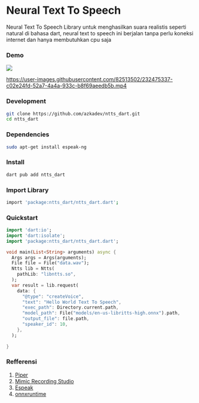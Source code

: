 # Neural Text To Speech

Neural Text To Speech Library untuk menghasilkan suara realistis seperti natural di bahasa dart, neural text to speech ini berjalan tanpa perlu koneksi internet dan hanya membutuhkan cpu saja

### Demo

[![](https://raw.githubusercontent.com/azkadev/ntts_dart/main/.github/youtube_ntts.jpg)](https://youtu.be/IfOJs7OUH8o)


https://user-images.githubusercontent.com/82513502/232475337-c02e24fd-52a7-4a4a-933c-b8f69aeedb5b.mp4




### Development

```bash
git clone https://github.com/azkadev/ntts_dart.git
cd ntts_dart
```

### Dependencies

```bash
sudo apt-get install espeak-ng
```

### Install

```bash
dart pub add ntts_dart
```

### Import Library

```bash
import 'package:ntts_dart/ntts_dart.dart';
```


### Quickstart


```dart
import 'dart:io';
import 'dart:isolate'; 
import 'package:ntts_dart/ntts_dart.dart'; 

void main(List<String> arguments) async {
  Args args = Args(arguments); 
  File file = File("data.wav");
  Ntts lib = Ntts(
    pathLib: "libntts.so",
  );
  var result = lib.request(
    data: {
      "@type": "createVoice",
      "text": "Hello World Text To Speech",
      "exec_path": Directory.current.path,
      "model_path": File("models/en-us-libritts-high.onnx").path,
      "output_file": file.path,
      "speaker_id": 10,
    },
  );
  
}
```

### Refferensi

1. [Piper](https://github.com/rhasspy/piper)
2. [Mimic Recording Studio](https://github.com/MycroftAI/mimic-recording-studio)
3. [Espeak](https://github.com/espeak-ng/espeak-ng)
4. [onnxruntime](https://github.com/microsoft/onnxruntime)
